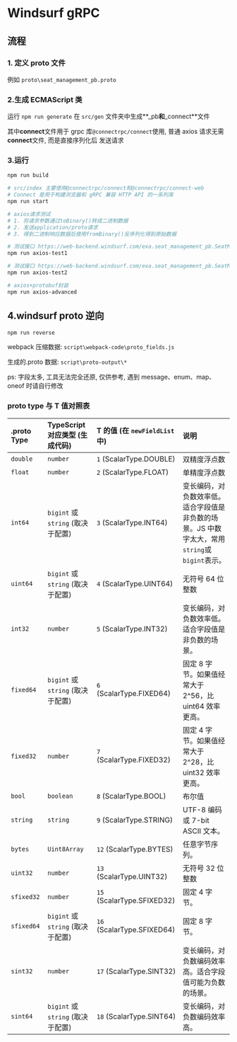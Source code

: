 # Windsurf gRPC

## 流程

### 1. 定义 proto 文件

例如 `proto\seat_management_pb.proto`

### 2.生成 ECMAScript 类

运行 `npm run generate` 在 `src/gen` 文件夹中生成**\_pb**和**\_connect**文件

其中**connect**文件用于 grpc 库`@connectrpc/connect`使用, 普通 axios 请求无需**connect**文件, 而是直接序列化后 发送请求

### 3.运行

```bash
npm run build

# src/index 主要使用@connectrpc/connect和@connectrpc/connect-web
# Connect 是用于构建浏览器和 gRPC 兼容 HTTP API 的一系列库
npm run start

# axios请求测试
# 1. 将请求参数通过toBinary()转成二进制数据
# 2. 发送application/proto请求
# 3. 得到二进制响应数据后使用fromBinary()反序列化得到原始数据

# 测试接口 https://web-backend.windsurf.com/exa.seat_management_pb.SeatManagementService/UserSSOLoginRedirect
npm run axios-test1

# 测试接口 https://web-backend.windsurf.com/exa.seat_management_pb.SeatManagementService/GetCurrentUser
npm run axios-test2

# axios+protobuf封装
npm run axios-advanced
```

## 4.windsurf proto 逆向

```bash
npm run reverse
```

webpack 压缩数据: `script\webpack-code\proto_fields.js`

生成的.proto 数据: `script\proto-output\*`

ps: 字段太多, 工具无法完全还原, 仅供参考, 遇到 message、enum、map、oneof 时请自行修改

### proto type 与 T 值对照表

| .proto Type | TypeScript 对应类型 (生成代码)    | T 的值 (在 `newFieldList` 中) | 说明                                                                                          |
| :---------- | :-------------------------------- | :---------------------------- | :-------------------------------------------------------------------------------------------- |
| `double`    | `number`                          | `1` (ScalarType.DOUBLE)       | 双精度浮点数                                                                                  |
| `float`     | `number`                          | `2` (ScalarType.FLOAT)        | 单精度浮点数                                                                                  |
| `int64`     | `bigint` 或 `string` (取决于配置) | `3` (ScalarType.INT64)        | 变长编码，对负数效率低。适合字段值是非负数的场景。JS 中数字太大，常用`string`或`bigint`表示。 |
| `uint64`    | `bigint` 或 `string` (取决于配置) | `4` (ScalarType.UINT64)       | 无符号 64 位整数                                                                              |
| `int32`     | `number`                          | `5` (ScalarType.INT32)        | 变长编码，对负数效率低。适合字段值是非负数的场景。                                            |
| `fixed64`   | `bigint` 或 `string` (取决于配置) | `6` (ScalarType.FIXED64)      | 固定 8 字节。如果值经常大于 2^56，比 uint64 效率更高。                                        |
| `fixed32`   | `number`                          | `7` (ScalarType.FIXED32)      | 固定 4 字节。如果值经常大于 2^28，比 uint32 效率更高。                                        |
| `bool`      | `boolean`                         | `8` (ScalarType.BOOL)         | 布尔值                                                                                        |
| `string`    | `string`                          | `9` (ScalarType.STRING)       | UTF-8 编码或 7-bit ASCII 文本。                                                               |
| `bytes`     | `Uint8Array`                      | `12` (ScalarType.BYTES)       | 任意字节序列。                                                                                |
| `uint32`    | `number`                          | `13` (ScalarType.UINT32)      | 无符号 32 位整数                                                                              |
| `sfixed32`  | `number`                          | `15` (ScalarType.SFIXED32)    | 固定 4 字节。                                                                                 |
| `sfixed64`  | `bigint` 或 `string` (取决于配置) | `16` (ScalarType.SFIXED64)    | 固定 8 字节。                                                                                 |
| `sint32`    | `number`                          | `17` (ScalarType.SINT32)      | 变长编码，对负数编码效率高。适合字段值可能为负数的场景。                                      |
| `sint64`    | `bigint` 或 `string` (取决于配置) | `18` (ScalarType.SINT64)      | 变长编码，对负数编码效率高。                                                                  |
